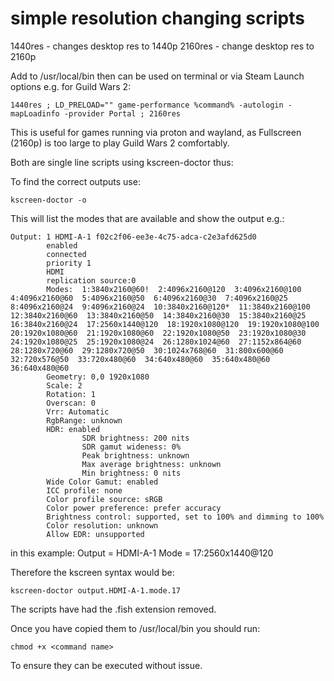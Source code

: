 # simple resolution changing scripts

1440res - changes desktop res to 1440p
2160res - change desktop res to 2160p

Add to /usr/local/bin then can be used on terminal or via Steam Launch options e.g. for Guild Wars 2:
```steam
1440res ; LD_PRELOAD="" game-performance %command% -autologin -mapLoadinfo -provider Portal ; 2160res
```
This is useful for games running via proton and wayland, as Fullscreen (2160p) is too large to play Guild Wars 2 comfortably.

Both are single line scripts using kscreen-doctor thus:

To find the correct outputs use:

```fish
kscreen-doctor -o
```

This will list the modes that are available and show the output e.g.:

```fish
Output: 1 HDMI-A-1 f02c2f06-ee3e-4c75-adca-c2e3afd625d0
        enabled
        connected
        priority 1
        HDMI
        replication source:0
        Modes:  1:3840x2160@60!  2:4096x2160@120  3:4096x2160@100  4:4096x2160@60  5:4096x2160@50  6:4096x2160@30  7:4096x2160@25  8:4096x2160@24  9:4096x2160@24  10:3840x2160@120*  11:3840x2160@100  12:3840x2160@60  13:3840x2160@50  14:3840x2160@30  15:3840x2160@25  16:3840x2160@24  17:2560x1440@120  18:1920x1080@120  19:1920x1080@100  20:1920x1080@60  21:1920x1080@60  22:1920x1080@50  23:1920x1080@30  24:1920x1080@25  25:1920x1080@24  26:1280x1024@60  27:1152x864@60  28:1280x720@60  29:1280x720@50  30:1024x768@60  31:800x600@60  32:720x576@50  33:720x480@60  34:640x480@60  35:640x480@60  36:640x480@60 
        Geometry: 0,0 1920x1080
        Scale: 2
        Rotation: 1
        Overscan: 0
        Vrr: Automatic
        RgbRange: unknown
        HDR: enabled
                SDR brightness: 200 nits
                SDR gamut wideness: 0%
                Peak brightness: unknown
                Max average brightness: unknown
                Min brightness: 0 nits
        Wide Color Gamut: enabled
        ICC profile: none
        Color profile source: sRGB
        Color power preference: prefer accuracy
        Brightness control: supported, set to 100% and dimming to 100%
        Color resolution: unknown
        Allow EDR: unsupported
```
in this example:
Output = HDMI-A-1
Mode = 17:2560x1440@120

Therefore the kscreen syntax would be:

```fish
kscreen-doctor output.HDMI-A-1.mode.17
```

The scripts have had the .fish extension removed. 

Once you have copied them to /usr/local/bin you should run:

```fish
chmod +x <command name>
```

To ensure they can be executed without issue.
